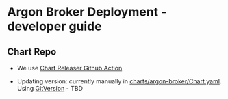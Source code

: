 # Argon Broker Deployment - developer guide

## Chart Repo
- We use [Chart Releaser Github Action](https://github.com/helm/chart-releaser-action)

- Updating version: currently manually in [charts/argon-broker/Chart.yaml](charts/argon-broker/Chart.yaml). Using [GitVersion](https://github.com/GitTools/GitVersion) - TBD




